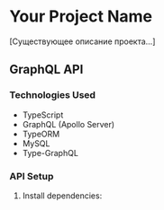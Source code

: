 # Your Project Name

[Существующее описание проекта...]

## GraphQL API

### Technologies Used
- TypeScript
- GraphQL (Apollo Server)
- TypeORM
- MySQL
- Type-GraphQL

### API Setup
1. Install dependencies: